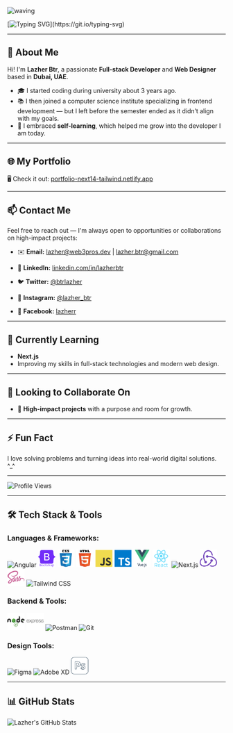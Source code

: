 ![waving](https://capsule-render.vercel.app/api?type=waving&height=90&color=gradient)

[![Typing SVG](https://readme-typing-svg.herokuapp.com?font=Mouse+Memoirs&size=65&pause=500&color=blue&vCenter=true&width=600&height=70&lines=Hi+there+👋🏻🤗,+I'm+LazHer+Btr;I'm+a+Full-stack+Developer;and+Web+Designer;Welcome+to+my+Profile!)](https://git.io/typing-svg)

---

## 👋 About Me

Hi! I'm **Lazher Btr**, a passionate **Full-stack Developer** and **Web Designer** based in **Dubai, UAE**.

- 🎓 I started coding during university about 3 years ago.
- 📚 I then joined a computer science institute specializing in frontend development — but I left before the semester ended as it didn’t align with my goals.
- 🚀 I embraced **self-learning**, which helped me grow into the developer I am today.

---

## 🌐 My Portfolio

🖥️ Check it out: [portfolio-next14-tailwind.netlify.app](https://portfolio-next14-tailwind.netlify.app)

---

## 📫 Contact Me

Feel free to reach out — I'm always open to opportunities or collaborations on high-impact projects:

- ✉️ **Email:** [lazher@web3pros.dev](mailto:lazher@web3pros.dev) | [lazher.btr@gmail.com](mailto:lazher.btr@gmail.com)

- 💼 **LinkedIn:** [linkedin.com/in/lazherbtr](https://linkedin.com/in/lazherbtr)
- 🐦 **Twitter:** [@btrlazher](https://twitter.com/btrlazher)
- 📸 **Instagram:** [@lazher_btr](https://instagram.com/lazher_btr)
- 👤 **Facebook:** [lazherr](https://fb.com/lazherr)

---

## 🧠 Currently Learning

- **Next.js**  
- Improving my skills in full-stack technologies and modern web design.

---

## 🤝 Looking to Collaborate On

- 🚀 **High-impact projects** with a purpose and room for growth.

---

## ⚡ Fun Fact

I love solving problems and turning ideas into real-world digital solutions. ^\_^

---

<p align="left">
  <img src="https://komarev.com/ghpvc/?username=lazherbtra07&label=Profile%20views&color=0e75b6&style=flat" alt="Profile Views" />
</p>

---

## 🛠️ Tech Stack & Tools

### Languages & Frameworks:

<p>
  <img src="https://angular.io/assets/images/logos/angular/angular.svg" width="40" title="Angular"/>
  <img src="https://raw.githubusercontent.com/devicons/devicon/master/icons/bootstrap/bootstrap-plain-wordmark.svg" width="40" title="Bootstrap"/>
  <img src="https://raw.githubusercontent.com/devicons/devicon/master/icons/css3/css3-original-wordmark.svg" width="40" title="CSS3"/>
  <img src="https://raw.githubusercontent.com/devicons/devicon/master/icons/html5/html5-original-wordmark.svg" width="40" title="HTML5"/>
  <img src="https://raw.githubusercontent.com/devicons/devicon/master/icons/javascript/javascript-original.svg" width="40" title="JavaScript"/>
  <img src="https://raw.githubusercontent.com/devicons/devicon/master/icons/typescript/typescript-original.svg" width="40" title="TypeScript"/>
  <img src="https://raw.githubusercontent.com/devicons/devicon/master/icons/vuejs/vuejs-original-wordmark.svg" width="40" title="Vue.js"/>
  <img src="https://raw.githubusercontent.com/devicons/devicon/master/icons/react/react-original-wordmark.svg" width="40" title="React"/>
  <img src="https://cdn.worldvectorlogo.com/logos/nextjs-2.svg" width="40" title="Next.js"/>
  <img src="https://raw.githubusercontent.com/devicons/devicon/master/icons/redux/redux-original.svg" width="40" title="Redux"/>
  <img src="https://raw.githubusercontent.com/devicons/devicon/master/icons/sass/sass-original.svg" width="40" title="SASS"/>
  <img src="https://www.vectorlogo.zone/logos/tailwindcss/tailwindcss-icon.svg" width="40" title="Tailwind CSS"/>
</p>

### Backend & Tools:

<p>
  <img src="https://raw.githubusercontent.com/devicons/devicon/master/icons/nodejs/nodejs-original-wordmark.svg" width="40" title="Node.js"/>
  <img src="https://raw.githubusercontent.com/devicons/devicon/master/icons/express/express-original-wordmark.svg" width="40" title="Express.js"/>
  <img src="https://www.vectorlogo.zone/logos/getpostman/getpostman-icon.svg" width="40" title="Postman"/>
  <img src="https://www.vectorlogo.zone/logos/git-scm/git-scm-icon.svg" width="40" title="Git"/>
</p>

### Design Tools:

<p>
  <img src="https://www.vectorlogo.zone/logos/figma/figma-icon.svg" width="40" title="Figma"/>
  <img src="https://cdn.worldvectorlogo.com/logos/adobe-xd.svg" width="40" title="Adobe XD"/>
  <img src="https://raw.githubusercontent.com/devicons/devicon/master/icons/photoshop/photoshop-line.svg" width="40" title="Photoshop"/>
</p>

---

## 📊 GitHub Stats

<p>
  <img align="center" src="https://github-readme-stats.vercel.app/api?username=lazherbtra07&show_icons=true&locale=en" alt="Lazher's GitHub Stats" />
</p>
